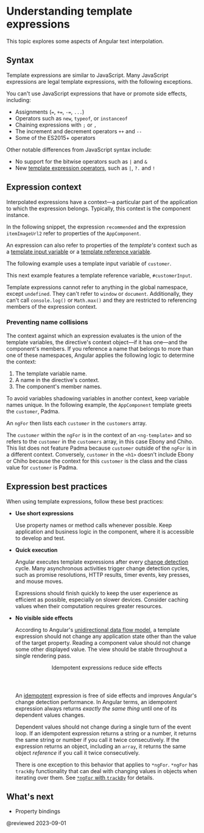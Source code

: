 <!-- Archived and no longer in the left nav. Still accessible to 3rd parties who linked to it. -->

# Understanding template expressions

This topic explores some aspects of Angular text interpolation.

## Syntax

Template expressions are similar to JavaScript.
Many JavaScript expressions are legal template expressions, with the following exceptions.

You can't use JavaScript expressions that have or promote side effects, including:

* Assignments (`=`, `+=`, `-=`, `...`)
* Operators such as `new`, `typeof`, or `instanceof`
* Chaining expressions with <code>;</code> or <code>,</code>
* The increment and decrement operators `++` and `--`
* Some of the ES2015+ operators

Other notable differences from JavaScript syntax include:

* No support for the bitwise operators such as `|` and `&`
* New [template expression operators](guide/template-expression-operators), such as `|`, `?.` and `!`

## Expression context

Interpolated expressions have a context&mdash;a particular part of the application to which the expression belongs.
Typically, this context is the component instance.

In the following snippet, the expression `recommended` and the expression `itemImageUrl2` refer to properties of the `AppComponent`.

<code-example path="interpolation/src/app/app.component.html" region="component-context" header="src/app/app.component.html"></code-example>

An expression can also refer to properties of the _template's_ context such as a [template input variable](guide/structural-directives#shorthand) or a [template reference variable](guide/template-reference-variables).

The following example uses a template input variable of `customer`.

<code-example path="interpolation/src/app/app.component.html" region="template-input-variable" header="src/app/app.component.html (template input variable)"></code-example>

This next example features a template reference variable, `#customerInput`.

<code-example path="interpolation/src/app/app.component.html" region="template-reference-variable" header="src/app/app.component.html (template reference variable)"></code-example>

<div class="alert is-helpful">

Template expressions cannot refer to anything in the global namespace, except `undefined`.
They can't refer to `window` or `document`.
Additionally, they can't call `console.log()` or `Math.max()` and they are restricted to referencing members of the expression context.

</div>

### Preventing name collisions

The context against which an expression evaluates is the union of the template variables, the directive's context object&mdash;if it has one&mdash;and the component's members.
If you reference a name that belongs to more than one of these namespaces, Angular applies the following logic to determine the context:

1. The template variable name.
1. A name in the directive's context.
1. The component's member names.

To avoid variables shadowing variables in another context, keep variable names unique.
In the following example, the `AppComponent` template greets the `customer`, Padma.

An `ngFor` then lists each `customer` in the `customers` array.

<code-example path="interpolation/src/app/app.component.1.ts" region="var-collision" header="src/app/app.component.ts"></code-example>

The `customer` within the `ngFor` is in the context of an `<ng-template>` and so refers to the `customer` in the `customers` array, in this case Ebony and Chiho.
This list does not feature Padma because `customer` outside of the `ngFor` is in a different context.
Conversely, `customer` in the `<h1>` doesn't include Ebony or Chiho because the context for this `customer` is the class and the class value for `customer` is Padma.

## Expression best practices

When using template expressions, follow these best practices:

* **Use short expressions**

  Use property names or method calls whenever possible.
  Keep application and business logic in the component, where it is accessible to develop and test.

* **Quick execution**

  Angular executes template expressions after every [change detection](guide/glossary#change-detection) cycle.
  Many asynchronous activities trigger change detection cycles, such as promise resolutions, HTTP results, timer events, key presses, and mouse moves.

  Expressions should finish quickly to keep the user experience as efficient as possible, especially on slower devices.
  Consider caching values when their computation requires greater resources.

* **No visible side effects**

  According to Angular's [unidirectional data flow model](guide/glossary#unidirectional-data-flow), a template expression should not change any application state other than the value of the target property.
  Reading a component value should not change some other displayed value.
  The view should be stable throughout a single rendering pass.

  <div class="callout is-important">

  <header>Idempotent expressions reduce side effects</header>

  An [idempotent](https://en.wikipedia.org/wiki/Idempotence) expression is free of side effects and improves Angular's change detection performance.
    In Angular terms, an idempotent expression always returns *exactly the same thing* until one of its dependent values changes.

  Dependent values should not change during a single turn of the event loop.
    If an idempotent expression returns a string or a number, it returns the same string or number if you call it twice consecutively.
    If the expression returns an object, including an `array`, it returns the same object *reference* if you call it twice consecutively.

  </div>

  <div class="alert is-important">

  There is one exception to this behavior that applies to `*ngFor`.
  `*ngFor` has `trackBy` functionality that can deal with changing values in objects when iterating over them.
  See [`*ngFor` with `trackBy`](guide/built-in-directives#ngfor-with-trackby) for details.

  </div>

## What's next

* Property bindings

@reviewed 2023-09-01
